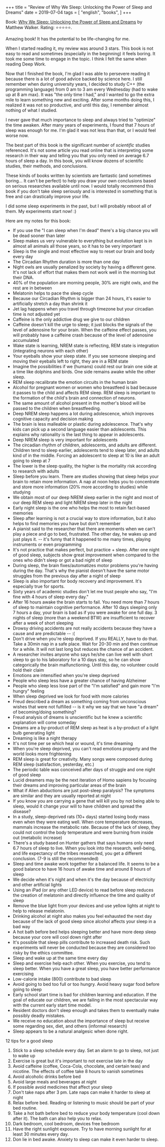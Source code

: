+++
title = "Review of Why We Sleep: Unlocking the Power of Sleep and Dreams"
date = 2019-07-04
tags = [
    "english",
    "books",
]
+++

Book: [Why We Sleep: Unlocking the Power of Sleep and Dreams](https://www.goodreads.com/book/show/34466963) by Matthew Walker. Rating: ⭐️⭐️⭐️⭐️⭐️.

Amazing book! It has the potential to be life-changing for me.

When I started reading it, my review was around 3 stars. This book is not easy to read and sometimes (especially in the beginning) it feels boring. It took me some time to engage in the topic. I think I felt the same when reading Deep Work.

Now that I finished the book, I'm glad I was able to persevere reading it because there is a lot of good advice backed by science here.
I still remember when during university years, I decided to study C++ (the programming language) from 0 am to 3 am every Wednesday (had to wake up at 8 am max). It was "the only time I had," and I wanted to go the extra mile to learn something new and exciting. After some months doing this, I realized it was not so productive, and until this day, I remember almost nothing of what I studied.

I never gave that much importance to sleep and always tried to "optimize" the time awaken. After many years of experiments, I found that 7 hours of sleep was enough for me. I'm glad it was not less than that, or I would feel worse now.

The best part of this book is the significant number of *scientific* studies referenced. It's not some article you read online that is interpreting some research in their way and telling you that you only need on average 6.7 hours of sleep a day. In this book, you will know dozens of scientific studies, their methods, and conclusions.

These kinds of books written by scientists are fantastic (and sometimes boring... It can't be perfect) to help you draw your own conclusions based on serious researches available until now. I would totally recommend this book if you don't take sleep seriously and is interested in something that is free and can drastically improve your life.

I did some sleep experiments in the past, but I will probably reboot all of them. My experiments start now! :)

Here are my notes for this book:

* If you use the "I can sleep when I'm dead" there's a big chance you will be dead sooner than later
* Sleep makes us very vulnerable to everything but evolution kept is in almost all animals all those years, so it has to be very important
* Sleep is the single and most effective way to reset our brain and body every day
* The Circadian Rhythm duration is more than one day
* Night owls are usually penalized by society by having a different gene. It's not lack of effort that makes them not work well in the morning but their DNA.
* 40% of the population are morning people, 30% are night owls, and the rest are in between
* Melatonin helps to pace the sleep cycle
* Because our Circadian Rhythm is bigger than 24 hours, it's easier to artificially stretch a day than shrink it
* Jet lag happens when you travel through timezone but your circadian time is not adjusted yet
* Caffeine is the only addictive drug we give to our children
* Caffeine doesn't kill the urge to sleep; it just blocks the signals of the level of adenosine for your brain. When the caffeine effect passes, you will probably have a caffeine crash because of the level of adenosine accumulated
* Wake state is learning, NREM state is reflecting, REM state is integration (integrating neurons with each other)
* Your eyeballs show your sleep state. If you see someone sleeping and moving their eyeballs left to right, they are in a REM state
* Imagine the possibilities if we (humans) could rest our brain one side at a time like dolphins and birds. One side remains awake while the other sleep.
* REM sleep recalibrate the emotion circuits in the human brain
* Alcohol for pregnant women or women who breastfeed is bad because it passes to the child and affects REM sleep. REM sleep is important to the formation of the child's brain and connection of neurons.
* The same amount of alcohol present in the mother's blood will be passed to the children when breastfeeding.
* Deep NREM sleep happens a lot during adolescence, which improves cognitive capacity and decision making
* The brain is less malleable or plastic during adolescence. That's why kids can pick up a second language easier than adolescents. This explains why rationality is the last thing to appear in adolescents.
* Deep NREM sleep is very important for adolescents
* The circadian rhythm of children, adolescents, and adults are different. Children tend to sleep earlier, adolescents tend to sleep later, and adults kind of in the middle. Forcing an adolescent to sleep at 10 is like an adult going to sleep at 7
* The lower is the sleep quality, the higher is the mortality risk according to research with adults
* Sleep before you learn. There are studies showing that sleep helps your brain to retain more information. A nap at noon helps you to concentrate and store more information (20% more according to studies) while studying
* We obtain most of our deep NREM sleep earlier in the night and most of our deep REM sleep and light NREM sleep later in the night
* Early night sleep is the one who helps the most to retain fact-based memories
* Sleep after learning is not a crucial way to store information, but it also helps to find memories you have but don't remember
* A pianist said to the researcher that there are moments when we can't play a piece and go to bed, frustrated. The other day, he wakes up and just plays it. -- it's funny that it happened to me many times, playing instruments or even programming
* It's not practice that makes perfect, but practice + sleep. After one night of good sleep, subjects show great improvement when compared to the ones who didn't sleep or got a bad night of sleep
* During sleep, the brain fixes/automatizes motor problems you're having during the day. That's why the pianist doesn't have the same motor struggles from the previous day after a night of sleep
* Sleep is also important for body recovery and improvement. It's especially true for sports.
* Sixty years of academic studies don't let me trust people who say, "I'm fine with 4 hours of sleep every day."
* After 16 hours awake the brain starts to fail. You need more than 7 hours of sleep to maintain cognitive performance. After 10 days sleeping only 7 hours a day, your brain is bad as if you were awake for one full day. 3 nights of sleep (more than a weekend BTW) are insufficient to recover after a week of short sleeping
* Drowsy driving accidents are not really accidents because they have a cause and are predictable -- :(
* Don't drive when you're sleep deprived. If you REALLY, have to do that. Take a 30min nap in a safe place. Wait for 20-30 min and then continue for a while. It will not last long but reduces the chance of an accident.
* A researcher invites anyone who says he/she can live well with short sleep to go to his laboratory for a 10 days stay, so he can show categorically the brain malfunctioning. Until this day, no volunteer could hold their claim
* Emotions are intensified when you're sleep deprived
* People who sleep less have a greater chance of having Alzheimer
* People who sleep less lose part of the "I'm satisfied" and gain more "I'm hungry" feeling
* When sleep deprived we look for food with more calories
* Freud described a dream as something coming from unconscious wishes that were not fulfilled -- is it why we say that we have "a dream" of becoming/doing something?
* Freud analysis of dreams is unscientific but he knew a scientific explanation will come someday
* Dreams are a by-product of REM sleep as heat is a by-product of a light bulb generating light
* Dreaming is like a night therapy
* It's not time per se which heal or wound, it's time dreaming
* When you're sleep deprived, you can't read emotions property and the world looks more frightening
* REM sleep is great for creativity. Many songs were composed during REM sleep (satisfaction, yesterday, etc.)
* The periodic table was conceived after days of struggle and one night of good sleep
* Lucid dreamers may be the next iteration of Homo sapiens by focusing their dreams and improving particular areas of the brain
* What if Alien abductions are just post-sleep paralysis? The symptoms are similar and they are usually reported at night
* If you know you are carrying a gene that will kill you by not being able to sleep, would it change your will to have children and spread the disease?
* In a study, sleep-deprived rats (10+ days) started losing body mass even when they were eating well. When core temperature decreases, mammals increase the metabolic rate. Because of the lack of sleep, they could not control the body temperature and were burning from inside out (metabolic increase)
* There's a study based on Hunter gathers that says humans only need 6.7 hours of sleep to live. When you look into the research, well-being, and life expectancy of the tribes researched, you get a different conclusion. (7-9 is still the recommended)
* Sleep and time awake work together for a balanced life. It seems to be a good balance to have 16 hours of awake time and around 8 hours of sleep
* We decide when it's night and when it's the day because of electricity and other artificial lights
* Using an iPad (or any other LED device) to read before sleep reduces the creation of melatonin and directly influence the time and quality of sleep
* Remove the blue light from your devices and use yellow lights at night to help to release melatonin.
* Drinking alcohol at night also makes you feel exhausted the next day because of the lack of good sleep since alcohol affects your sleep in a bad way
* A hot bath before bed helps sleeping better and have more deep sleep because your core will cool down right after
* It's possible that sleep pills contribute to increased death risk. Such experiments will never be conducted because they are considered too risky by the ethics committee.
* Sleep and wake up at the same time every day
* Sleep and exercise help each other. When you exercise, you tend to sleep better. When you have a great sleep, you have better performance exercising
* Low-calorie intake (800) contribute to bad sleep
* Avoid going to bed too full or too hungry. Avoid heavy sugar food before going to sleep
* Early school start time is bad for children learning and education. If the goal of educate our children, we are failing in the most spectacular way with the current early start time model.
* Resident doctors don't sleep enough and takes them to eventually make possibly deadly mistakes.
* We receive no education about the importance of sleep but receive some regarding sex, diet, and others (informal research)
* Sleep appears to be a natural analgesic when done right.

12 tips for a good sleep

1. Stick to a sleep schedule every day. Set an alarm to go to sleep, not just to wake up
2. Exercise is great but it's important to not exercise late in the day
3. Avoid caffeine (coffee, Coca-Cola, chocolate, and certain teas) and nicotine. The effects of coffee take 8 hours to vanish sometimes
4. Avoid alcoholic drinks before bed
5. Avoid large meals and beverages at night
6. If possible avoid medicines that affect your sleep
7. Don't take naps after 3 pm. Late naps can make it harder to sleep at night
8. Relax before bed. Reading or listening to music should be part of your bed routine.
9. Take a hot bath before bed to reduce your body temperature (cool down after it). The bath can also help you to relax.
10. Dark bedroom, cool bedroom, devices free bedroom
11. Have the right sunlight exposure. Try to have morning sunlight for at least 30 minutes every day.
12. Don lie in bed awake. Anxiety to sleep can make it even harder to sleep.
